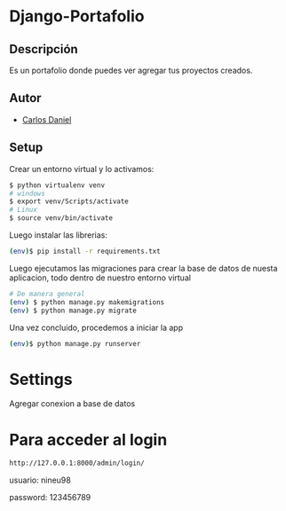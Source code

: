 # Django-Portafolio

## Descripción
Es un portafolio donde puedes ver agregar tus proyectos creados.

## Autor
- [Carlos Daniel](https://github.com/nine-u98)

## Setup

Crear un entorno virtual y lo activamos:

```sh
$ python virtualenv venv
# windows
$ export venv/Scripts/activate
# Linux
$ source venv/bin/activate
```

Luego instalar las librerias:

```sh
(env)$ pip install -r requirements.txt
```

Luego ejecutamos las migraciones para crear la base de datos de nuesta aplicacion, todo dentro de nuestro entorno virtual
```sh
# De manera general
(env) $ python manage.py makemigrations
(env) $ python manage.py migrate
```

Una vez concluido, procedemos a iniciar la app

```sh
(env)$ python manage.py runserver
```

# Settings
Agregar conexion a base de datos
# Para acceder al login
```sh
http://127.0.0.1:8000/admin/login/
```
usuario: nineu98

password: 123456789
